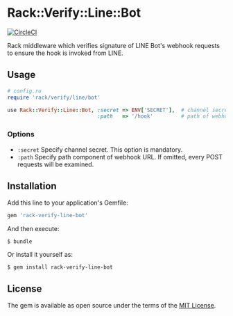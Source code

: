 # Rack::Verify::Line::Bot

[![CircleCI](https://circleci.com/gh/dayflower/rack-verify-line-bot.svg?style=svg)](https://circleci.com/gh/dayflower/rack-verify-line-bot)

Rack middleware which verifies signature of LINE Bot's webhook requests to ensure the hook is invoked from LINE.

## Usage

```ruby
# config.ru
require 'rack/verify/line/bot'

use Rack::Verify::Line::Bot, :secret => ENV['SECRET'],  # channel secret (mandatory)
                             :path   => '/hook'         # path of webhook URI
```

### Options

- `:secret`
  Specify channel secret.  This option is mandatory.
- `:path`
  Specify path component of webhook URL.  If omitted, every POST requests will be examined.

## Installation

Add this line to your application's Gemfile:

```ruby
gem 'rack-verify-line-bot'
```

And then execute:

    $ bundle

Or install it yourself as:

    $ gem install rack-verify-line-bot

## License

The gem is available as open source under the terms of the [MIT License](http://opensource.org/licenses/MIT).
